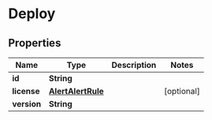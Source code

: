

# Deploy


## Properties

Name | Type | Description | Notes
------------ | ------------- | ------------- | -------------
**id** | **String** |  | 
**license** | [**AlertAlertRule**](AlertAlertRule.md) |  |  [optional]
**version** | **String** |  | 



